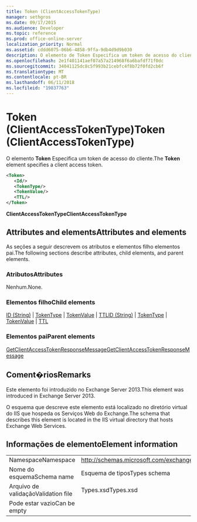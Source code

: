 ```yaml
---
title: Token (ClientAccessTokenType)
manager: sethgros
ms.date: 09/17/2015
ms.audience: Developer
ms.topic: reference
ms.prod: office-online-server
localization_priority: Normal
ms.assetid: cddd6075-06b6-4858-9ffa-9db4d9d9b030
description: O elemento de Token Especifica um token de acesso do cliente.
ms.openlocfilehash: 2e1f401141aef07a57a214968f6a6bafdf71f0dc
ms.sourcegitcommit: 34041125dc8c5f993b21cebfc4f8b72f0fd2cb6f
ms.translationtype: MT
ms.contentlocale: pt-BR
ms.lasthandoff: 06/11/2018
ms.locfileid: "19837763"
---
```

# <a name="token-clientaccesstokentype"></a><span data-ttu-id="e1649-103">Token (ClientAccessTokenType)</span><span class="sxs-lookup"><span data-stu-id="e1649-103">Token (ClientAccessTokenType)</span></span>

<span data-ttu-id="e1649-104">O elemento **Token** Especifica um token de acesso do cliente.</span><span class="sxs-lookup"><span data-stu-id="e1649-104">The **Token** element specifies a client access token.</span></span> 
  
```XML
<Token>
   <Id/>
   <TokenType/>
   <TokenValue/>
   <TTL/>
</Token>
```

 <span data-ttu-id="e1649-105">**ClientAccessTokenType**</span><span class="sxs-lookup"><span data-stu-id="e1649-105">**ClientAccessTokenType**</span></span>
## <a name="attributes-and-elements"></a><span data-ttu-id="e1649-106">Attributes and elements</span><span class="sxs-lookup"><span data-stu-id="e1649-106">Attributes and elements</span></span>

<span data-ttu-id="e1649-107">As seções a seguir descrevem os atributos e elementos filho elementos pai.</span><span class="sxs-lookup"><span data-stu-id="e1649-107">The following sections describe attributes, child elements, and parent elements.</span></span>
  
### <a name="attributes"></a><span data-ttu-id="e1649-108">Atributos</span><span class="sxs-lookup"><span data-stu-id="e1649-108">Attributes</span></span>

<span data-ttu-id="e1649-109">Nenhum.</span><span class="sxs-lookup"><span data-stu-id="e1649-109">None.</span></span>
  
### <a name="child-elements"></a><span data-ttu-id="e1649-110">Elementos filho</span><span class="sxs-lookup"><span data-stu-id="e1649-110">Child elements</span></span>

<span data-ttu-id="e1649-111">[ID (String)](id-string.md) | [TokenType](tokentype.md) | [TokenValue](tokenvalue.md) | [TTL](ttl.md)</span><span class="sxs-lookup"><span data-stu-id="e1649-111">[ID (String)](id-string.md) | [TokenType](tokentype.md) | [TokenValue](tokenvalue.md) | [TTL](ttl.md)</span></span>
  
### <a name="parent-elements"></a><span data-ttu-id="e1649-112">Elementos pai</span><span class="sxs-lookup"><span data-stu-id="e1649-112">Parent elements</span></span>

[<span data-ttu-id="e1649-113">GetClientAccessTokenResponseMessage</span><span class="sxs-lookup"><span data-stu-id="e1649-113">GetClientAccessTokenResponseMessage</span></span>](getclientaccesstokenresponsemessage.md)
  
## <a name="remarks"></a><span data-ttu-id="e1649-114">Coment�rios</span><span class="sxs-lookup"><span data-stu-id="e1649-114">Remarks</span></span>

<span data-ttu-id="e1649-115">Este elemento foi introduzido no Exchange Server 2013.</span><span class="sxs-lookup"><span data-stu-id="e1649-115">This element was introduced in Exchange Server 2013.</span></span>
  
<span data-ttu-id="e1649-116">O esquema que descreve este elemento está localizado no diretório virtual do IIS que hospeda os Serviços Web do Exchange.</span><span class="sxs-lookup"><span data-stu-id="e1649-116">The schema that describes this element is located in the IIS virtual directory that hosts Exchange Web Services.</span></span>
  
## <a name="element-information"></a><span data-ttu-id="e1649-117">Informações de elemento</span><span class="sxs-lookup"><span data-stu-id="e1649-117">Element information</span></span>

|||
|:-----|:-----|
|<span data-ttu-id="e1649-118">Namespace</span><span class="sxs-lookup"><span data-stu-id="e1649-118">Namespace</span></span>  <br/> |http://schemas.microsoft.com/exchange/services/2006/types  <br/> |
|<span data-ttu-id="e1649-119">Nome do esquema</span><span class="sxs-lookup"><span data-stu-id="e1649-119">Schema name</span></span>  <br/> |<span data-ttu-id="e1649-120">Esquema de tipos</span><span class="sxs-lookup"><span data-stu-id="e1649-120">Types schema</span></span>  <br/> |
|<span data-ttu-id="e1649-121">Arquivo de validação</span><span class="sxs-lookup"><span data-stu-id="e1649-121">Validation file</span></span>  <br/> |<span data-ttu-id="e1649-122">Types.xsd</span><span class="sxs-lookup"><span data-stu-id="e1649-122">Types.xsd</span></span>  <br/> |
|<span data-ttu-id="e1649-123">Pode estar vazio</span><span class="sxs-lookup"><span data-stu-id="e1649-123">Can be empty</span></span>  <br/> ||
   

